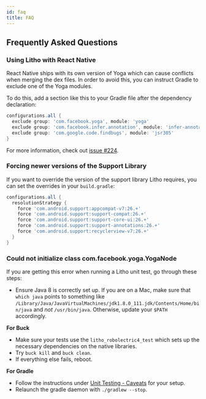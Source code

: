 ```yaml
---
id: faq
title: FAQ
---
```


## Frequently Asked Questions

### Using Litho with React Native

React Native ships with its own version of Yoga which can cause conflicts when merging the
dex files. In order to avoid this, you can instruct Gradle to exclude one of the Yoga modules.

To do this, add a section like this to your Gradle file after the dependency declaration:

```gradle
configurations.all {
  exclude group: 'com.facebook.yoga', module: 'yoga'
  exclude group: 'com.facebook.infer.annotation', module: 'infer-annotation'
  exclude group: 'com.google.code.findbugs', module: 'jsr305'
}
```

For more information, check out [issue #224](https://github.com/facebook/litho/issues/224).

### Forcing newer versions of the Support Library

If you want to override the version of the support library Litho requires, you can set
the overrides in your `build.gradle`:

```gradle
configurations.all {
  resolutionStrategy {
    force 'com.android.support:appcompat-v7:26.+'
    force 'com.android.support:support-compat:26.+'
    force 'com.android.support:support-core-ui:26.+'
    force 'com.android.support:support-annotations:26.+'
    force 'com.android.support:recyclerview-v7:26.+'
  }
}
```

### Could not initialize class com.facebook.yoga.YogaNode

If you are getting this error when running a Litho unit test, go through these steps:

- Ensure Java 8 is correctly set up. If you are on a Mac, make sure that `which java`
  points to something like `/Library/Java/JavaVirtualMachines/jdk1.8.0_111.jdk/Contents/Home/bin/java`
  and *not* `/usr/bin/java`. Otherwise, update your `$PATH` accordingly.

**For Buck**

- Make sure your tests use the `litho_robolectric4_test` which sets up the necessary dependencies on the native libraries.
- Try `buck kill` and `buck clean`.
- If everything else fails, reboot.

**For Gradle**

- Follow the instructions under [Unit Testing - Caveats](/docs/testing/unit-testing#caveats) for your setup.
- Relaunch the gradle daemon with `./gradlew --stop`.
